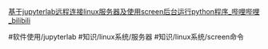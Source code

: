 [基于jupyterlab远程连接linux服务器及使用screen后台运行python程序\_哔哩哔哩\_bilibili](https://www.bilibili.com/video/BV1k34y1t7gu/?from=search&seid=1192993305150721865&spm_id_from=333.337.0.0&vd_source=40645413612f159eb5e31f3c39bc5f84)

#软件使用/jupyterlab #知识/linux系统/服务器 #知识/linux系统/screen命令
